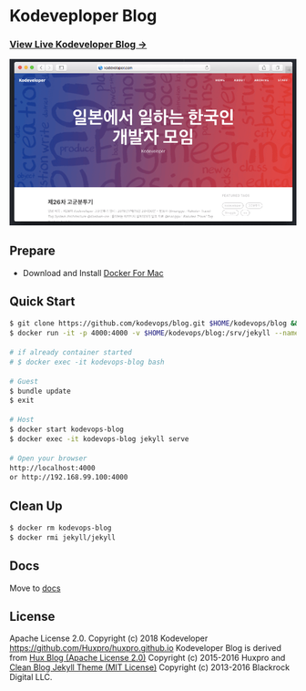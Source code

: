 # Kodeveploper Blog

### [View Live Kodeveloper Blog &rarr;](https://kodeveloper.com)

![](/img/blog-desktop.png)

## Prepare

- Download and Install [Docker For Mac](https://store.docker.com/editions/community/docker-ce-desktop-mac)

## Quick Start

```bash
$ git clone https://github.com/kodevops/blog.git $HOME/kodevops/blog && cd $HOME/kodevops/blog
$ docker run -it -p 4000:4000 -v $HOME/kodevops/blog:/srv/jekyll --name kodevops-blog jekyll/jekyll bash

# if already container started
# $ docker exec -it kodevops-blog bash

# Guest
$ bundle update
$ exit

# Host
$ docker start kodevops-blog
$ docker exec -it kodevops-blog jekyll serve

# Open your browser
http://localhost:4000
or http://192.168.99.100:4000
```

## Clean Up

```bash
$ docker rm kodevops-blog
$ docker rmi jekyll/jekyll
```

## Docs

Move to [docs](/docs/README.md)

## License

Apache License 2.0.
Copyright (c) 2018 Kodeveloper
https://github.com/Huxpro/huxpro.github.io
Kodeveloper Blog is derived from [Hux Blog (Apache License 2.0)](https://github.com/Huxpro/huxpro.github.io) Copyright (c) 2015-2016 Huxpro and [Clean Blog Jekyll Theme (MIT License)](https://github.com/BlackrockDigital/startbootstrap-clean-blog-jekyll/)
Copyright (c) 2013-2016 Blackrock Digital LLC.
